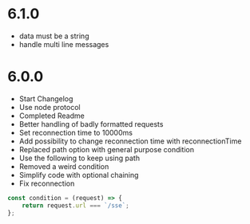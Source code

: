 # 6.1.0

 * data must be a string
 * handle multi line messages

# 6.0.0

 * Start Changelog
 * Use node protocol
 * Completed Readme
 * Better handling of badly formatted requests
 * Set reconnection time to 10000ms
 * Add possibility to change reconnection time with reconnectionTime
 * Replaced path option with general purpose condition
 * Use the following to keep using path
 * Removed a weird condition
 * Simplify code with optional chaining
 * Fix reconnection

```js
const condition = (request) => {
    return request.url === `/sse`;
};
```
